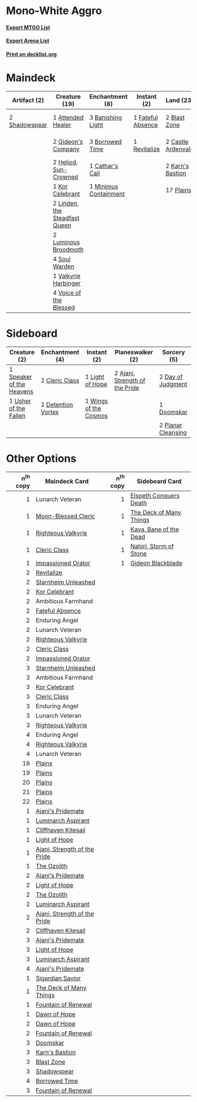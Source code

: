 # Mono-White Aggro

#### [Export MTGO List](../collection/Mono-White%20Aggro/Mono-White%20Aggro.txt)
#### [Export Arena List](../collection/Mono-White%20Aggro/Mono-White%20Aggro_arena.txt)
#### [Print on decklist.org](http://decklist.org/?deckmain=1%09Ambitious%20Farmhand%0A1%09Attended%20Healer%0A3%09Banishing%20Light%0A2%09Blast%20Zone%0A3%09Borrowed%20Time%0A2%09Castle%20Ardenvale%0A1%09Cathar's%20Call%0A2%09Doomskar%0A1%09Enduring%20Angel%0A1%09Fateful%20Absence%0A2%09Gideon's%20Company%0A2%09Heliod,%20Sun-Crowned%0A2%09Karn's%20Bastion%0A1%09Kor%20Celebrant%0A2%09Linden,%20the%20Steadfast%20Queen%0A2%09Luminous%20Broodmoth%0A1%09Minimus%20Containment%0A17%09Plains%0A1%09Revitalize%0A2%09Shadowspear%0A4%09Soul%20Warden%0A1%09Starnheim%20Unleashed%0A1%09Valkyrie%20Harbinger%0A1%09Vanquish%20the%20Horde%0A4%09Voice%20of%20the%20Blessed&deckside=2%09Ajani,%20Strength%20of%20the%20Pride%0A2%09Cleric%20Class%0A2%09Day%20of%20Judgment%0A2%09Detention%20Vortex%0A1%09Doomskar%0A1%09Light%20of%20Hope%0A2%09Planar%20Cleansing%0A1%09Speaker%20of%20the%20Heavens%0A1%09Usher%20of%20the%20Fallen%0A1%09Wings%20of%20the%20Cosmos)
# Maindeck

|                                      Artifact (2)                                      |                                             Creature (19)                                              |                                        Enchantment (8)                                         |                                        Instant (2)                                         |                                          Land (23)                                          |                                          Sorcery (4)                                           |    Unknown (2)     |
|----------------------------------------------------------------------------------------|--------------------------------------------------------------------------------------------------------|------------------------------------------------------------------------------------------------|--------------------------------------------------------------------------------------------|---------------------------------------------------------------------------------------------|------------------------------------------------------------------------------------------------|--------------------|
|2 [Shadowspear](http://gatherer.wizards.com/Pages/Card/Details.aspx?multiverseid=476487)|1 [Attended Healer](http://gatherer.wizards.com/Pages/Card/Details.aspx?multiverseid=491627)            |3 [Banishing Light](http://gatherer.wizards.com/Pages/Card/Details.aspx?multiverseid=405135)    |1 [Fateful Absence](http://gatherer.wizards.com/Pages/Card/Details.aspx?multiverseid=534774)|2 [Blast Zone](http://gatherer.wizards.com/Pages/Card/Details.aspx?multiverseid=461171)      |2 [Doomskar](http://gatherer.wizards.com/Pages/Card/Details.aspx?multiverseid=503613)           |1 Ambitious Farmhand|
|                                                                                        |2 [Gideon's Company](http://gatherer.wizards.com/Pages/Card/Details.aspx?multiverseid=463835)           |3 [Borrowed Time](http://gatherer.wizards.com/Pages/Card/Details.aspx?multiverseid=534759)      |1 [Revitalize](http://gatherer.wizards.com/Pages/Card/Details.aspx?multiverseid=447171)     |2 [Castle Ardenvale](http://gatherer.wizards.com/Pages/Card/Details.aspx?multiverseid=473200)|1 [Starnheim Unleashed](http://gatherer.wizards.com/Pages/Card/Details.aspx?multiverseid=503639)|1 Enduring Angel    |
|                                                                                        |2 [Heliod, Sun-Crowned](http://gatherer.wizards.com/Pages/Card/Details.aspx?multiverseid=476269)        |1 [Cathar's Call](http://gatherer.wizards.com/Pages/Card/Details.aspx?multiverseid=534765)      |                                                                                            |2 [Karn's Bastion](http://gatherer.wizards.com/Pages/Card/Details.aspx?multiverseid=461175)  |1 [Vanquish the Horde](http://gatherer.wizards.com/Pages/Card/Details.aspx?multiverseid=534799) |                    |
|                                                                                        |1 [Kor Celebrant](http://gatherer.wizards.com/Pages/Card/Details.aspx?multiverseid=491645)              |1 [Minimus Containment](http://gatherer.wizards.com/Pages/Card/Details.aspx?multiverseid=527311)|                                                                                            |17 [Plains](http://gatherer.wizards.com/Pages/Card/Details.aspx?multiverseid=439856)         |                                                                                                |                    |
|                                                                                        |2 [Linden, the Steadfast Queen](http://gatherer.wizards.com/Pages/Card/Details.aspx?multiverseid=472982)|                                                                                                |                                                                                            |                                                                                             |                                                                                                |                    |
|                                                                                        |2 [Luminous Broodmoth](http://gatherer.wizards.com/Pages/Card/Details.aspx?multiverseid=479541)         |                                                                                                |                                                                                            |                                                                                             |                                                                                                |                    |
|                                                                                        |4 [Soul Warden](http://gatherer.wizards.com/Pages/Card/Details.aspx?multiverseid=129740)                |                                                                                                |                                                                                            |                                                                                             |                                                                                                |                    |
|                                                                                        |1 [Valkyrie Harbinger](http://gatherer.wizards.com/Pages/Card/Details.aspx?multiverseid=506916)         |                                                                                                |                                                                                            |                                                                                             |                                                                                                |                    |
|                                                                                        |4 [Voice of the Blessed](http://gatherer.wizards.com/Pages/Card/Details.aspx?multiverseid=540879)       |                                                                                                |                                                                                            |                                                                                             |                                                                                                |                    |


# Sideboard

|                                           Creature (2)                                            |                                       Enchantment (4)                                       |                                          Instant (2)                                           |                                            Planeswalker (2)                                             |                                         Sorcery (5)                                         |
|---------------------------------------------------------------------------------------------------|---------------------------------------------------------------------------------------------|------------------------------------------------------------------------------------------------|---------------------------------------------------------------------------------------------------------|---------------------------------------------------------------------------------------------|
|1 [Speaker of the Heavens](http://gatherer.wizards.com/Pages/Card/Details.aspx?multiverseid=488246)|2 [Cleric Class](http://gatherer.wizards.com/Pages/Card/Details.aspx?multiverseid=527293)    |1 [Light of Hope](http://gatherer.wizards.com/Pages/Card/Details.aspx?multiverseid=479540)      |2 [Ajani, Strength of the Pride](http://gatherer.wizards.com/Pages/Card/Details.aspx?multiverseid=466756)|2 [Day of Judgment](http://gatherer.wizards.com/Pages/Card/Details.aspx?multiverseid=439344) |
|1 [Usher of the Fallen](http://gatherer.wizards.com/Pages/Card/Details.aspx?multiverseid=503641)   |2 [Detention Vortex](http://gatherer.wizards.com/Pages/Card/Details.aspx?multiverseid=513490)|1 [Wings of the Cosmos](http://gatherer.wizards.com/Pages/Card/Details.aspx?multiverseid=503645)|                                                                                                         |1 [Doomskar](http://gatherer.wizards.com/Pages/Card/Details.aspx?multiverseid=503613)        |
|                                                                                                   |                                                                                             |                                                                                                |                                                                                                         |2 [Planar Cleansing](http://gatherer.wizards.com/Pages/Card/Details.aspx?multiverseid=191599)|


# Other Options

|*n*<sup>th</sup> copy|                                             Maindeck Card                                             |*n*<sup>th</sup> copy|                                          Sideboard Card                                          |
|--------------------:|-------------------------------------------------------------------------------------------------------|--------------------:|--------------------------------------------------------------------------------------------------|
|                    1|Lunarch Veteran                                                                                        |                    1|[Elspeth Conquers Death](http://gatherer.wizards.com/Pages/Card/Details.aspx?multiverseid=476264) |
|                    1|[Moon-Blessed Cleric](http://gatherer.wizards.com/Pages/Card/Details.aspx?multiverseid=527313)         |                    1|[The Deck of Many Things](http://gatherer.wizards.com/Pages/Card/Details.aspx?multiverseid=527528)|
|                    1|[Righteous Valkyrie](http://gatherer.wizards.com/Pages/Card/Details.aspx?multiverseid=503630)          |                    1|[Kaya, Bane of the Dead](http://gatherer.wizards.com/Pages/Card/Details.aspx?multiverseid=461158) |
|                    1|[Cleric Class](http://gatherer.wizards.com/Pages/Card/Details.aspx?multiverseid=527293)                |                    1|[Nahiri, Storm of Stone](http://gatherer.wizards.com/Pages/Card/Details.aspx?multiverseid=461160) |
|                    1|[Impassioned Orator](http://gatherer.wizards.com/Pages/Card/Details.aspx?multiverseid=469859)          |                    1|[Gideon Blackblade](http://gatherer.wizards.com/Pages/Card/Details.aspx?multiverseid=463943)      |
|                    2|[Revitalize](http://gatherer.wizards.com/Pages/Card/Details.aspx?multiverseid=447171)                  |                     |                                                                                                  |
|                    2|[Starnheim Unleashed](http://gatherer.wizards.com/Pages/Card/Details.aspx?multiverseid=503639)         |                     |                                                                                                  |
|                    2|[Kor Celebrant](http://gatherer.wizards.com/Pages/Card/Details.aspx?multiverseid=491645)               |                     |                                                                                                  |
|                    2|Ambitious Farmhand                                                                                     |                     |                                                                                                  |
|                    2|[Fateful Absence](http://gatherer.wizards.com/Pages/Card/Details.aspx?multiverseid=534774)             |                     |                                                                                                  |
|                    2|Enduring Angel                                                                                         |                     |                                                                                                  |
|                    2|Lunarch Veteran                                                                                        |                     |                                                                                                  |
|                    2|[Righteous Valkyrie](http://gatherer.wizards.com/Pages/Card/Details.aspx?multiverseid=503630)          |                     |                                                                                                  |
|                    2|[Cleric Class](http://gatherer.wizards.com/Pages/Card/Details.aspx?multiverseid=527293)                |                     |                                                                                                  |
|                    2|[Impassioned Orator](http://gatherer.wizards.com/Pages/Card/Details.aspx?multiverseid=469859)          |                     |                                                                                                  |
|                    3|[Starnheim Unleashed](http://gatherer.wizards.com/Pages/Card/Details.aspx?multiverseid=503639)         |                     |                                                                                                  |
|                    3|Ambitious Farmhand                                                                                     |                     |                                                                                                  |
|                    3|[Kor Celebrant](http://gatherer.wizards.com/Pages/Card/Details.aspx?multiverseid=491645)               |                     |                                                                                                  |
|                    3|[Cleric Class](http://gatherer.wizards.com/Pages/Card/Details.aspx?multiverseid=527293)                |                     |                                                                                                  |
|                    3|Enduring Angel                                                                                         |                     |                                                                                                  |
|                    3|Lunarch Veteran                                                                                        |                     |                                                                                                  |
|                    3|[Righteous Valkyrie](http://gatherer.wizards.com/Pages/Card/Details.aspx?multiverseid=503630)          |                     |                                                                                                  |
|                    4|Enduring Angel                                                                                         |                     |                                                                                                  |
|                    4|[Righteous Valkyrie](http://gatherer.wizards.com/Pages/Card/Details.aspx?multiverseid=503630)          |                     |                                                                                                  |
|                    4|Lunarch Veteran                                                                                        |                     |                                                                                                  |
|                   18|[Plains](http://gatherer.wizards.com/Pages/Card/Details.aspx?multiverseid=439856)                      |                     |                                                                                                  |
|                   19|[Plains](http://gatherer.wizards.com/Pages/Card/Details.aspx?multiverseid=439856)                      |                     |                                                                                                  |
|                   20|[Plains](http://gatherer.wizards.com/Pages/Card/Details.aspx?multiverseid=439856)                      |                     |                                                                                                  |
|                   21|[Plains](http://gatherer.wizards.com/Pages/Card/Details.aspx?multiverseid=439856)                      |                     |                                                                                                  |
|                   22|[Plains](http://gatherer.wizards.com/Pages/Card/Details.aspx?multiverseid=439856)                      |                     |                                                                                                  |
|                    1|[Ajani's Pridemate](http://gatherer.wizards.com/Pages/Card/Details.aspx?multiverseid=376241)           |                     |                                                                                                  |
|                    1|[Luminarch Aspirant](http://gatherer.wizards.com/Pages/Card/Details.aspx?multiverseid=491647)          |                     |                                                                                                  |
|                    1|[Cliffhaven Kitesail](http://gatherer.wizards.com/Pages/Card/Details.aspx?multiverseid=491894)         |                     |                                                                                                  |
|                    1|[Light of Hope](http://gatherer.wizards.com/Pages/Card/Details.aspx?multiverseid=479540)               |                     |                                                                                                  |
|                    1|[Ajani, Strength of the Pride](http://gatherer.wizards.com/Pages/Card/Details.aspx?multiverseid=466756)|                     |                                                                                                  |
|                    1|[The Ozolith](http://gatherer.wizards.com/Pages/Card/Details.aspx?multiverseid=479757)                 |                     |                                                                                                  |
|                    2|[Ajani's Pridemate](http://gatherer.wizards.com/Pages/Card/Details.aspx?multiverseid=376241)           |                     |                                                                                                  |
|                    2|[Light of Hope](http://gatherer.wizards.com/Pages/Card/Details.aspx?multiverseid=479540)               |                     |                                                                                                  |
|                    2|[The Ozolith](http://gatherer.wizards.com/Pages/Card/Details.aspx?multiverseid=479757)                 |                     |                                                                                                  |
|                    2|[Luminarch Aspirant](http://gatherer.wizards.com/Pages/Card/Details.aspx?multiverseid=491647)          |                     |                                                                                                  |
|                    2|[Ajani, Strength of the Pride](http://gatherer.wizards.com/Pages/Card/Details.aspx?multiverseid=466756)|                     |                                                                                                  |
|                    2|[Cliffhaven Kitesail](http://gatherer.wizards.com/Pages/Card/Details.aspx?multiverseid=491894)         |                     |                                                                                                  |
|                    3|[Ajani's Pridemate](http://gatherer.wizards.com/Pages/Card/Details.aspx?multiverseid=376241)           |                     |                                                                                                  |
|                    3|[Light of Hope](http://gatherer.wizards.com/Pages/Card/Details.aspx?multiverseid=479540)               |                     |                                                                                                  |
|                    3|[Luminarch Aspirant](http://gatherer.wizards.com/Pages/Card/Details.aspx?multiverseid=491647)          |                     |                                                                                                  |
|                    4|[Ajani's Pridemate](http://gatherer.wizards.com/Pages/Card/Details.aspx?multiverseid=376241)           |                     |                                                                                                  |
|                    1|[Sigardian Savior](http://gatherer.wizards.com/Pages/Card/Details.aspx?multiverseid=534792)            |                     |                                                                                                  |
|                    1|[The Deck of Many Things](http://gatherer.wizards.com/Pages/Card/Details.aspx?multiverseid=527528)     |                     |                                                                                                  |
|                    1|[Fountain of Renewal](http://gatherer.wizards.com/Pages/Card/Details.aspx?multiverseid=447372)         |                     |                                                                                                  |
|                    1|[Dawn of Hope](http://gatherer.wizards.com/Pages/Card/Details.aspx?multiverseid=452758)                |                     |                                                                                                  |
|                    2|[Dawn of Hope](http://gatherer.wizards.com/Pages/Card/Details.aspx?multiverseid=452758)                |                     |                                                                                                  |
|                    2|[Fountain of Renewal](http://gatherer.wizards.com/Pages/Card/Details.aspx?multiverseid=447372)         |                     |                                                                                                  |
|                    3|[Doomskar](http://gatherer.wizards.com/Pages/Card/Details.aspx?multiverseid=503613)                    |                     |                                                                                                  |
|                    3|[Karn's Bastion](http://gatherer.wizards.com/Pages/Card/Details.aspx?multiverseid=461175)              |                     |                                                                                                  |
|                    3|[Blast Zone](http://gatherer.wizards.com/Pages/Card/Details.aspx?multiverseid=461171)                  |                     |                                                                                                  |
|                    3|[Shadowspear](http://gatherer.wizards.com/Pages/Card/Details.aspx?multiverseid=476487)                 |                     |                                                                                                  |
|                    4|[Borrowed Time](http://gatherer.wizards.com/Pages/Card/Details.aspx?multiverseid=534759)               |                     |                                                                                                  |
|                    3|[Fountain of Renewal](http://gatherer.wizards.com/Pages/Card/Details.aspx?multiverseid=447372)         |                     |                                                                                                  |

